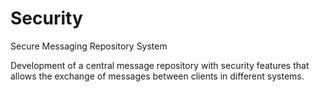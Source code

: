 # Security
Secure Messaging Repository System

Development of a central message repository with security features that allows the exchange of messages between clients in different systems.
